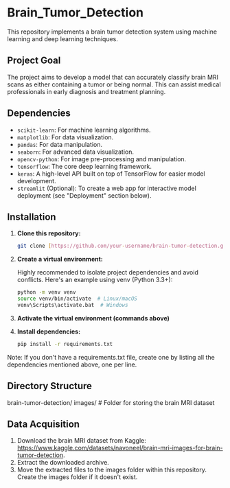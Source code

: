 # Brain_Tumor_Detection

This repository implements a brain tumor detection system using machine learning and deep learning techniques.

## Project Goal

The project aims to develop a model that can accurately classify brain MRI scans as either containing a tumor or being normal. This can assist medical professionals in early diagnosis and treatment planning.

## Dependencies

* `scikit-learn`: For machine learning algorithms.
* `matplotlib`: For data visualization.
* `pandas`: For data manipulation.
* `seaborn`: For advanced data visualization.
* `opencv-python`: For image pre-processing and manipulation.
* `tensorflow`: The core deep learning framework.
* `keras`: A high-level API built on top of TensorFlow for easier model development.
* `streamlit` (Optional): To create a web app for interactive model deployment (see "Deployment" section below).

## Installation

1. **Clone this repository:**

   ```bash
   git clone [https://github.com/your-username/brain-tumor-detection.git](https://github.com/your-username/brain-tumor-detection.git)

2. **Create a virtual environment:**

   Highly recommended to isolate project dependencies and avoid conflicts. Here's an example using venv (Python 3.3+):
      ```bash
      python -m venv venv
      source venv/bin/activate  # Linux/macOS
      venv\Scripts\activate.bat  # Windows
3. **Activate the virtual environment (commands above)**
4. **Install dependencies:**
      ```bash
      pip install -r requirements.txt
Note: If you don't have a requirements.txt file, create one by listing all the dependencies mentioned above, one per line. 

## Directory Structure

brain-tumor-detection/
  images/  # Folder for storing the brain MRI dataset

## Data Acquisition
1. Download the brain MRI dataset from Kaggle: https://www.kaggle.com/datasets/navoneel/brain-mri-images-for-brain-tumor-detection.
2. Extract the downloaded archive.
3. Move the extracted files to the images folder within this repository. Create the images folder if it doesn't exist.


